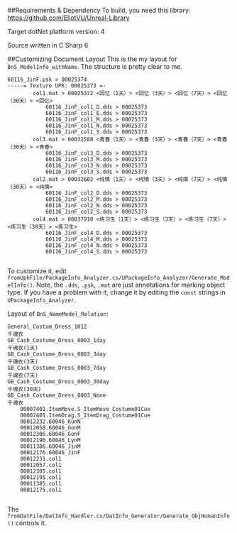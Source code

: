 ##Requirements & Dependency
To build, you need this library:
https://github.com/EliotVU/Unreal-Library

Target dotNet platform version: 4

Source written in C Sharp 6

##Customizing Document Layout
This is the my layout for `BnS_ModelInfo_withName`. The structure is pretty clear to me. 
```
60116_JinF.psk > 00025374
-----= Texture UPK: 00025373 =-
		col1.mat > 00025372 <回忆（1天）> <回忆（3天）> <回忆（7天）> <回忆（30天）> <回忆>
			60116_JinF_col1_D.dds > 00025373
			60116_JinF_col1_E.dds > 00025373
			60116_JinF_col1_M.dds > 00025373
			60116_JinF_col1_N.dds > 00025373
			60116_JinF_col1_S.dds > 00025373
		col3.mat > 00032588 <青春（1天）> <青春（3天）> <青春（7天）> <青春（30天）> <青春>
			60116_JinF_col3_D.dds > 00025373
			60116_JinF_col3_M.dds > 00025373
			60116_JinF_col3_N.dds > 00025373
			60116_JinF_col3_S.dds > 00025373
		col2.mat > 00032602 <纯情（1天）> <纯情（3天）> <纯情（7天）> <纯情（30天）> <纯情>
			60116_JinF_col2_D.dds > 00025373
			60116_JinF_col2_M.dds > 00025373
			60116_JinF_col2_N.dds > 00025373
			60116_JinF_col2_S.dds > 00025373
		col4.mat > 00037910 <练习生（1天）> <练习生（3天）> <练习生（7天）> <练习生（30天）> <练习生>
			60116_JinF_col4_D.dds > 00025373
			60116_JinF_col4_M.dds > 00025373
			60116_JinF_col4_N.dds > 00025373
			60116_JinF_col4_S.dds > 00025373
			
```
To customize it, edit `fromUpkFile/PackageInfo_Analyzer.cs/UPackageInfo_Analyzer/Generate_ModelInfo()`.
Note, the `.dds`, `.psk`, `.mat` are just annotations for marking object type. If you have a problem with it, change it by editing the `const` strings in `UPackageInfo_Analyzer`.

Layout of `BnS_NameModel_Relation`:
```
General_Costum_Dress_1012
千魂衣
GB_Cash_Costume_Dress_0003_1day
千魂衣(1天)
GB_Cash_Costume_Dress_0003_3day
千魂衣(3天)
GB_Cash_Costume_Dress_0003_7day
千魂衣(7天)
GB_Cash_Costume_Dress_0003_30day
千魂衣(30天)
GB_Cash_Costume_Dress_0003_None
千魂衣
	00007401.ItemMove.S_ItemMove_Costume01Cue
	00007401.ItemDrag.S_ItemDrag_Costume01Cue
	00012232.60046_KunN
	00012058.60046_GonM
	00012306.60046_GonF
	00012196.60046_LynM
	00011386.60046_JinM
	00012176.60046_JinF
	00012231.col1
	00012057.col1
	00012305.col1
	00012195.col1
	00011385.col1
	00012175.col1
  
```
The `fromDatFile/DatInfo_Handler.cs/DatInfo_Generator/Generate_ObjHumanInfo()` controls it.
